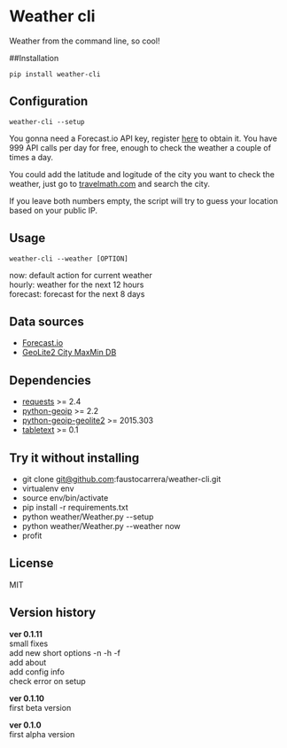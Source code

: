 # Weather cli
Weather from the command line, so cool!

##Installation

```
pip install weather-cli
```

## Configuration

```
weather-cli --setup
```

You gonna need a Forecast.io API key, register [here](https://developer.forecast.io/) to obtain it. You have 999 API calls per day for free, enough to check the weather a couple of times a day.

You could add the latitude and logitude of the city you want to check the weather, just go to [travelmath.com](http://www.travelmath.com/) and search the city.  

If you leave both numbers empty, the script will try to guess your location based on your public IP.

## Usage

```
weather-cli --weather [OPTION]
```

now: default action for current weather  
hourly: weather for the next 12 hours  
forecast: forecast for the next 8 days  

## Data sources

* [Forecast.io](https://developer.forecast.io/)
* [GeoLite2 City MaxMin DB](http://geolite.maxmind.com/download/geoip/database/GeoLite2-City.mmdb.gz)


## Dependencies

* [requests](http://docs.python-requests.org/en/latest/) >= 2.4
* [python-geoip](https://pythonhosted.org/python-geoip/) >= 2.2
* [python-geoip-geolite2](https://pypi.python.org/pypi/python-geoip-geolite2) >= 2015.303
* [tabletext](https://github.com/Thibauth/tabletext) >= 0.1

## Try it without installing

* git clone git@github.com:faustocarrera/weather-cli.git
* virtualenv env
* source env/bin/activate
* pip install -r requirements.txt
* python weather/Weather.py --setup
* python weather/Weather.py --weather now
* profit

## License

MIT

## Version history

**ver 0.1.11**  
small fixes  
add new short options -n -h -f  
add about  
add config info  
check error on setup 

**ver 0.1.10**  
first beta version

**ver 0.1.0**  
first alpha version


